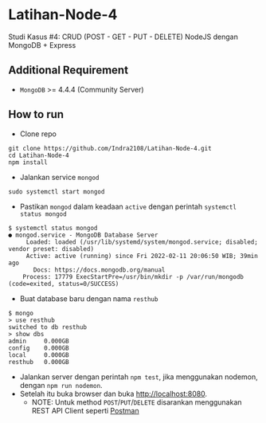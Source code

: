 # Latihan-Node-4
Studi Kasus #4: CRUD (POST - GET - PUT - DELETE) NodeJS dengan MongoDB + Express

## Additional Requirement
- `MongoDB` >= 4.4.4 (Community Server)

## How to run
- Clone repo
```
git clone https://github.com/Indra2108/Latihan-Node-4.git
cd Latihan-Node-4
npm install
```
- Jalankan service `mongod`
```
sudo systemctl start mongod
```
- Pastikan `mongod` dalam keadaan `active` dengan perintah `systemctl status mongod`
```
$ systemctl status mongod
● mongod.service - MongoDB Database Server
     Loaded: loaded (/usr/lib/systemd/system/mongod.service; disabled; vendor preset: disabled)
     Active: active (running) since Fri 2022-02-11 20:06:50 WIB; 39min ago
       Docs: https://docs.mongodb.org/manual
    Process: 17779 ExecStartPre=/usr/bin/mkdir -p /var/run/mongodb (code=exited, status=0/SUCCESS)

```
- Buat database baru dengan nama `resthub`
```
$ mongo
> use resthub
switched to db resthub
> show dbs
admin     0.000GB
config    0.000GB
local     0.000GB
resthub   0.000GB
```
- Jalankan server dengan perintah `npm test`, jika menggunakan nodemon, dengan `npm run nodemon`.
- Setelah itu buka browser dan buka [http://localhost:8080](http://localhost:8080).
    - NOTE: Untuk method `POST`/`PUT`/`DELETE` disarankan menggunakan REST API Client seperti [Postman](https://www.postman.com/downloads/)